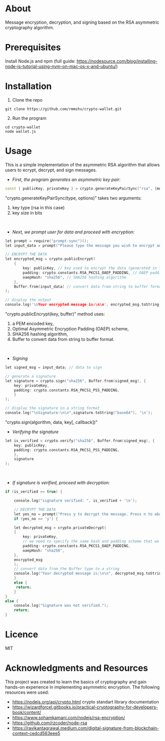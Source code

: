 # About

Message encryption, decryption, and signing based on the RSA asymmetric cryptography algorithm.

# Prerequisites
Install Node.js and npm (full guide: https://nodesource.com/blog/installing-node-js-tutorial-using-nvm-on-mac-os-x-and-ubuntu/)

# Installation
1. Clone the repo
```
git clone https://github.com/rmmshv/crypto-wallet.git
```
2. Run the program
```
cd crypto-wallet
node wallet.js
```
# Usage
This is a simple implementation of the asymmetric RSA algorithm that allows users to ecrypt, decrypt, and sign messages. 
- _First, the program generates an asymmetric key pair:_
```c++
const { publicKey, privateKey } = crypto.generateKeyPairSync("rsa", {modulusLength: 2048, });
```
"crypto.generateKeyPairSync(type, options)" takes two arguments:<br />
   1. key type (rsa in this case) <br />
   2. key size in bits <br />
<br />

* _Next, we prompt user for data and proceed with encryption:_
```c++
let prompt = require("prompt-sync")();
let input_data = prompt("Please type the message you wish to encrypt and press enter: ");

// ENCRYPT THE DATA
let encrypted_msg = crypto.publicEncrypt(
    {
        key: publicKey, // key used to encrypt the data (generated in the previous step)
        padding: crypto.constants.RSA_PKCS1_OAEP_PADDING, // OAEP padding scheme
        oaepHash: "sha256", // SHA256 hashing algorithm
    },
    Buffer.from(input_data) // convert data from string to buffer format
);

// display the output
console.log('\nYour encrypted message is:\n\n', encrypted_msg.toString("base64"), '\n');

```
"crypto.publicEncrypt(key, buffer)" method uses: <br />
  1. a PEM encoded key, <br />
  2. Optimal Asymmetric Encryption Padding (OAEP) scheme, <br />
  3. SHA256 hashing algorithm, <br />
  4. Buffer to convert data from string to buffer format. <br />
<br />

+ _Signing_
```c++
let signed_msg = input_data; // data to sign

// generate a signature
let signature = crypto.sign("sha256", Buffer.from(signed_msg), {
    key: privateKey,
    padding: crypto.constants.RSA_PKCS1_PSS_PADDING,
    }
);

// display the signature in a string format
console.log("\nSignature:\n\n",signature.toString("base64"), '\n');
```
"crypto.sign(algorithm, data, key[, callback])"
<br />

- _Verifying the signature_
```c++
let is_verified = crypto.verify("sha256", Buffer.from(signed_msg), {
    key: publicKey,
    padding: crypto.constants.RSA_PKCS1_PSS_PADDING,
    },
    signature
);
```
<br />

* _If signature is verified, proceed with decryption:_
```c++
if (is_verified == true) {

    console.log("signature verified: ", is_verified + '\n');

    // DECRYPT THE DATA
    let yes_no = prompt("Press y to decrypt the message. Press n to abort.\n");
    if (yes_no == 'y') {

    let decrypted_msg = crypto.privateDecrypt(
    {
        key: privateKey,
        // we need to specify the same hash and padding scheme that we used to encrypt the data
        padding: crypto.constants.RSA_PKCS1_OAEP_PADDING,
        oaepHash: "sha256",
    },
    encrypted_msg
    );
    // convert data from the Buffer type to a string
    console.log("Your decrypted message is:\n\n", decrypted_msg.toString(), '\n');
    }
    else {
     return;
    }
}
else {
    console.log("Signature was not verified.");
    return;
}
```
# Licence
MIT

# Acknowledgments and Resources
This project was created to learn the basics of cryptography and gain hands-on experience in implementing asymmetric encryption. The following resources were used:
- https://nodejs.org/api/crypto.html crypto standart library documentation
- https://wizardforcel.gitbooks.io/practical-cryptography-for-developers-book/content/
- https://www.sohamkamani.com/nodejs/rsa-encryption/
- https://github.com/rzcoder/node-rsa
- https://ravikantagrawal.medium.com/digital-signature-from-blockchain-context-cedcd563eee5

